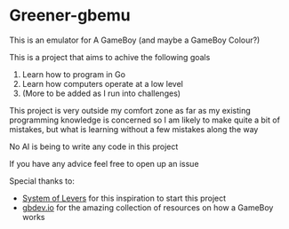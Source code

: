 # Greener-gbemu

This is an emulator for A GameBoy (and maybe a GameBoy Colour?)

This is a project that aims to achive the following goals

1. Learn how to program in Go
2. Learn how computers operate at a low level
3. (More to be added as I run into challenges)

This project is very outside my comfort zone as far as my existing programming knowledge is concerned so I am likely to make quite a bit of mistakes, but what is learning without a few mistakes along the way

No AI is being to write any code in this project

If you have any advice feel free to open up an issue

Special thanks to:

- [System of Levers](https://www.youtube.com/watch?v=hy2yY5a1Z-0) for this inspiration to start this project
- [gbdev.io](https://gbdev.io/) for the amazing collection of resources on how a GameBoy works
